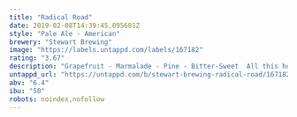 ```yaml
---
title: "Radical Road"
date: 2019-02-08T14:39:45.095681Z
style: "Pale Ale - American"
brewery: "Stewart Brewing"
image: "https://labels.untappd.com/labels/167182"
rating: "3.67"
description: "Grapefruit - Marmalade - Pine - Bitter-Sweet  All this hop is balanced with monumental quantities of British malted barley to create a 6.4% full bodied pale ale. Dangerously quaffable.  "
untappd_url: "https://untappd.com/b/stewart-brewing-radical-road/167182"
abv: "6.4"
ibu: "50"
robots: noindex,nofollow
---
```


